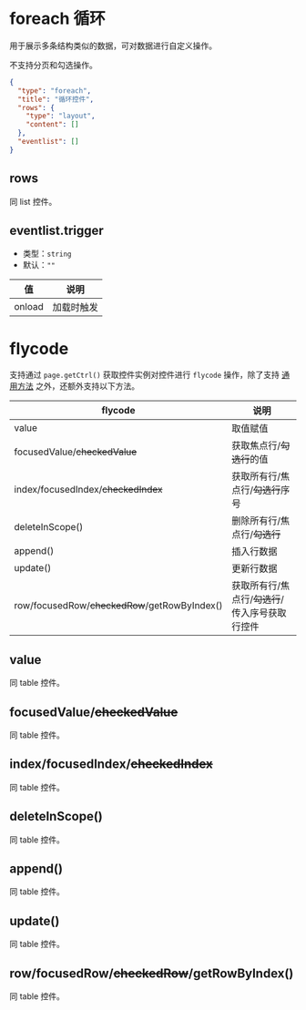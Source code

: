 # foreach 循环
用于展示多条结构类似的数据，可对数据进行自定义操作。

不支持分页和勾选操作。

```json
{
  "type": "foreach",
  "title": "循环控件",
  "rows": {
    "type": "layout",
    "content": []
  },
  "eventlist": []
}
```

## rows
同 list 控件。

## eventlist.trigger
+ 类型：`string`
+ 默认：`""`

| 值 | 说明 |
| ---- | ---- |
| onload | 加载时触发 |

# flycode
支持通过 `page.getCtrl()` 获取控件实例对控件进行 `flycode` 操作，除了支持 [通用方法](flycode/page?id=getctrl) 之外，还额外支持以下方法。

| flycode | 说明 |
| ---- | ---- |
| value | 取值赋值 |
| focusedValue/~~checkedValue~~ | 获取焦点行/~~勾选行~~的值 |
| index/focusedIndex/~~checkedIndex~~ | 获取所有行/焦点行/~~勾选行~~序号 |
| deleteInScope() | 删除所有行/焦点行/~~勾选行~~ |
| append() | 插入行数据 |
| update() | 更新行数据 |
| row/focusedRow/~~checkedRow~~/getRowByIndex() | 获取所有行/焦点行/~~勾选行~~/传入序号获取行控件 |

## value
同 table 控件。

## focusedValue/~~checkedValue~~
同 table 控件。

## index/focusedIndex/~~checkedIndex~~
同 table 控件。

## deleteInScope()
同 table 控件。

## append()
同 table 控件。

## update()
同 table 控件。

## row/focusedRow/~~checkedRow~~/getRowByIndex()
同 table 控件。
